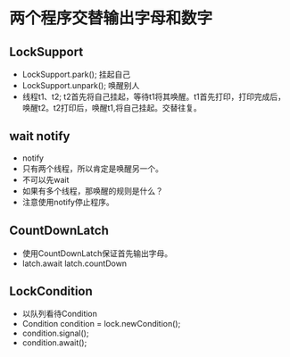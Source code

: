 # 两个程序交替输出字母和数字

## LockSupport
* LockSupport.park(); 挂起自己
* LockSupport.unpark(); 唤醒别人
* 线程t1、t2; t2首先将自己挂起，等待t1将其唤醒。t1首先打印，打印完成后，唤醒t2。t2打印后，唤醒t1,将自己挂起。交替往复。


## wait notify
* notify
* 只有两个线程，所以肯定是唤醒另一个。
* 不可以先wait
* 如果有多个线程，那唤醒的规则是什么？
* 注意使用notify停止程序。

## CountDownLatch
* 使用CountDownLatch保证首先输出字母。
* latch.await latch.countDown

## LockCondition
* 以队列看待Condition
* Condition condition = lock.newCondition();
* condition.signal(); 
* condition.await();